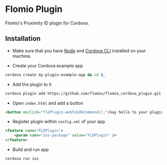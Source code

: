 # Flomio Plugin

Flomio's Proximity ID plugin for Cordova. 

## Installation

- Make sure that you have [Node](http://nodejs.org/) and [Cordova CLI](http://cordova.apache.org/docs/en/4.0.0/guide_cli_index.md.html) installed on your machine.

- Create your Cordova example app

```bash
cordova create my-plugin-example-app && cd $_
```

- Add the plugin to it

```bash
cordova plugin add https://github.com/flomio/flomio_cordova_plugin.git
```

- Open `index.html` and add a button

```html
<button onclick="floPlugin.webToSdkCommand();">Say hello to your plugin!</button>
```

- Register plugin within `config.xml` of your app

```xml
<feature name="FLOPlugin">
    <param name="ios-package" value="FLOPlugin" />
</feature>
```

- Build and run app

```bash
cordova run ios
```
